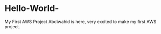 # Hello-World-
My First AWS Project 
Abdiwahid is here, very excited to make my first AWS project. 
